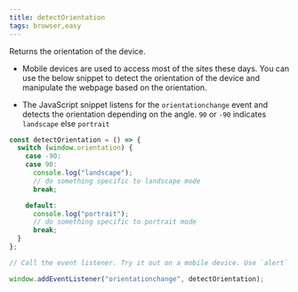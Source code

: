 ```yaml
---
title: detectOrientation
tags: browser,easy
---
```


Returns the orientation of the device.

- Mobile devices are used to access most of the sites these days. You can use the below snippet to detect the orientation of the device and manipulate the webpage based on the orientation.

- The JavaScript snippet listens for the `orientationchange` event and detects the orientation depending on the angle. `90` or `-90` indicates `landscape` else `portrait`

```js
const detectOrientation = () => {
  switch (window.orientation) {
    case -90:
    case 90:
      console.log("landscape");
      // do something specific to landscape mode
      break;

    default:
      console.log("portrait");
      // do something specific to portrait mode
      break;
  }
};
```

```js
// Call the event listener. Try it out on a mobile device. Use `alert` instead of `console.log` in the function.

window.addEventListener("orientationchange", detectOrientation);
```
